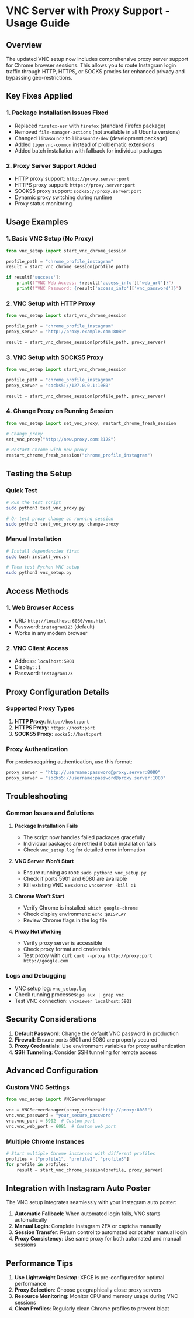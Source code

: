 # VNC Server with Proxy Support - Usage Guide

## Overview
The updated VNC setup now includes comprehensive proxy server support for Chrome browser sessions. This allows you to route Instagram login traffic through HTTP, HTTPS, or SOCKS proxies for enhanced privacy and bypassing geo-restrictions.

## Key Fixes Applied

### 1. Package Installation Issues Fixed
- Replaced `firefox-esr` with `firefox` (standard Firefox package)
- Removed `file-manager-actions` (not available in all Ubuntu versions)
- Changed `libasound2` to `libasound2-dev` (development package)
- Added `tigervnc-common` instead of problematic extensions
- Added batch installation with fallback for individual packages

### 2. Proxy Server Support Added
- HTTP proxy support: `http://proxy.server:port`
- HTTPS proxy support: `https://proxy.server:port`
- SOCKS5 proxy support: `socks5://proxy.server:port`
- Dynamic proxy switching during runtime
- Proxy status monitoring

## Usage Examples

### 1. Basic VNC Setup (No Proxy)
```python
from vnc_setup import start_vnc_chrome_session

profile_path = "chrome_profile_instagram"
result = start_vnc_chrome_session(profile_path)

if result['success']:
    print(f"VNC Web Access: {result['access_info']['web_url']}")
    print(f"VNC Password: {result['access_info']['vnc_password']}")
```

### 2. VNC Setup with HTTP Proxy
```python
from vnc_setup import start_vnc_chrome_session

profile_path = "chrome_profile_instagram"
proxy_server = "http://proxy.example.com:8080"

result = start_vnc_chrome_session(profile_path, proxy_server)
```

### 3. VNC Setup with SOCKS5 Proxy
```python
from vnc_setup import start_vnc_chrome_session

profile_path = "chrome_profile_instagram"
proxy_server = "socks5://127.0.0.1:1080"

result = start_vnc_chrome_session(profile_path, proxy_server)
```

### 4. Change Proxy on Running Session
```python
from vnc_setup import set_vnc_proxy, restart_chrome_fresh_session

# Change proxy
set_vnc_proxy("http://new.proxy.com:3128")

# Restart Chrome with new proxy
restart_chrome_fresh_session("chrome_profile_instagram")
```

## Testing the Setup

### Quick Test
```bash
# Run the test script
sudo python3 test_vnc_proxy.py

# Or test proxy change on running session
sudo python3 test_vnc_proxy.py change-proxy
```

### Manual Installation
```bash
# Install dependencies first
sudo bash install_vnc.sh

# Then test Python VNC setup
sudo python3 vnc_setup.py
```

## Access Methods

### 1. Web Browser Access
- URL: `http://localhost:6080/vnc.html`
- Password: `instagram123` (default)
- Works in any modern browser

### 2. VNC Client Access
- Address: `localhost:5901`
- Display: `:1`
- Password: `instagram123`

## Proxy Configuration Details

### Supported Proxy Types
1. **HTTP Proxy**: `http://host:port`
2. **HTTPS Proxy**: `https://host:port`
3. **SOCKS5 Proxy**: `socks5://host:port`

### Proxy Authentication
For proxies requiring authentication, use this format:
```python
proxy_server = "http://username:password@proxy.server:8080"
proxy_server = "socks5://username:password@proxy.server:1080"
```

## Troubleshooting

### Common Issues and Solutions

1. **Package Installation Fails**
   - The script now handles failed packages gracefully
   - Individual packages are retried if batch installation fails
   - Check `vnc_setup.log` for detailed error information

2. **VNC Server Won't Start**
   - Ensure running as root: `sudo python3 vnc_setup.py`
   - Check if ports 5901 and 6080 are available
   - Kill existing VNC sessions: `vncserver -kill :1`

3. **Chrome Won't Start**
   - Verify Chrome is installed: `which google-chrome`
   - Check display environment: `echo $DISPLAY`
   - Review Chrome flags in the log file

4. **Proxy Not Working**
   - Verify proxy server is accessible
   - Check proxy format and credentials
   - Test proxy with curl: `curl --proxy http://proxy:port http://google.com`

### Logs and Debugging
- VNC setup log: `vnc_setup.log`
- Check running processes: `ps aux | grep vnc`
- Test VNC connection: `vncviewer localhost:5901`

## Security Considerations

1. **Default Password**: Change the default VNC password in production
2. **Firewall**: Ensure ports 5901 and 6080 are properly secured
3. **Proxy Credentials**: Use environment variables for proxy authentication
4. **SSH Tunneling**: Consider SSH tunneling for remote access

## Advanced Configuration

### Custom VNC Settings
```python
from vnc_setup import VNCServerManager

vnc = VNCServerManager(proxy_server="http://proxy:8080")
vnc.vnc_password = "your_secure_password"
vnc.vnc_port = 5902  # Custom port
vnc.vnc_web_port = 6081  # Custom web port
```

### Multiple Chrome Instances
```python
# Start multiple Chrome instances with different profiles
profiles = ["profile1", "profile2", "profile3"]
for profile in profiles:
    result = start_vnc_chrome_session(profile, proxy_server)
```

## Integration with Instagram Auto Poster

The VNC setup integrates seamlessly with your Instagram auto poster:

1. **Automatic Fallback**: When automated login fails, VNC starts automatically
2. **Manual Login**: Complete Instagram 2FA or captcha manually
3. **Session Transfer**: Return control to automated script after manual login
4. **Proxy Consistency**: Use same proxy for both automated and manual sessions

## Performance Tips

1. **Use Lightweight Desktop**: XFCE is pre-configured for optimal performance
2. **Proxy Selection**: Choose geographically close proxy servers
3. **Resource Monitoring**: Monitor CPU and memory usage during VNC sessions
4. **Clean Profiles**: Regularly clean Chrome profiles to prevent bloat 